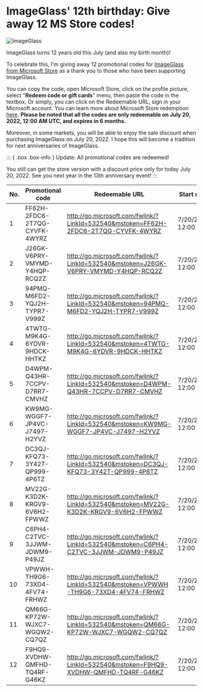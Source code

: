 # ImageGlass' 12th birthday: Give away 12 MS Store codes!
![ImageGlass](https://user-images.githubusercontent.com/3154213/178208837-4cf73046-ef51-4ac5-9493-598a0f4a36ad.png)

ImageGlass turns 12 years old this July (and also my birth month)!

To celebrate this, I'm giving away 12 promotional codes for [ImageGlass from Microsoft Store](https://www.microsoft.com/store/productId/9N33VZK3C7TH) as a thank you to those who have been supporting ImageGlass.

You can copy the code, open Microsoft Store, click on the profile picture, select "**Redeem code or gift cards**" menu, then paste the code in the textbox. Or simply, you can click on the Redeemable URL, sign in your Microsoft account. You can learn more about Microsoft Store redemption [here](https://support.microsoft.com/en-us/account-billing/redeem-a-gift-card-or-code-to-your-microsoft-account-d6b2c675-9e31-f312-7ff4-21834ad22fa8#:~:text=In%20Microsoft%20Store%2C%20select%20the,code%2C%20and%20then%20select%20Redeem). **Please be noted that all the codes are only redeemable on July 20, 2022, 12:00 AM UTC, and expires in 6 months.**

Moreover, in some markets, you will be able to enjoy the sale discount when purchasing ImageGlass on July 20, 2022.
I hope this will become a tradition for next anniversaries of ImageGlass.


::: { .box .box-info }
Update: All promotional codes are redeemed!

You still can get the store version with a discount price only for today July 20, 2022. See you next year in the 13th anniversary event!
:::


| No. | Promotional code | Redeemable URL | Start date | Expire date |
| --- | --- | --- | --- | --- |
| 1 | FF62H-2FDC6-2T7QG-CYVFK-4WYRZ | http://go.microsoft.com/fwlink/?LinkId=532540&mstoken=FF62H-2FDC6-2T7QG-CYVFK-4WYRZ	| 7/20/2022 12:00 AM | 1/20/2023 12:00 AM |
| 2 | J26GK-V6PRY-VMYMD-Y4HQP-RCQ2Z | http://go.microsoft.com/fwlink/?LinkId=532540&mstoken=J26GK-V6PRY-VMYMD-Y4HQP-RCQ2Z | 7/20/2022 12:00 AM | 1/20/2023 12:00 AM |
| 3 | 94PMQ-M6FD2-YQJ2H-TYPR7-V999Z | http://go.microsoft.com/fwlink/?LinkId=532540&mstoken=94PMQ-M6FD2-YQJ2H-TYPR7-V999Z | 7/20/2022 12:00 AM | 1/20/2023 12:00 AM |
| 4 | 4TWTG-M9K4G-6YDVR-9HDCK-HHTKZ | http://go.microsoft.com/fwlink/?LinkId=532540&mstoken=4TWTG-M9K4G-6YDVR-9HDCK-HHTKZ | 7/20/2022 12:00 AM | 1/20/2023 12:00 AM |
| 5 | D4WPM-Q43HR-7CCPV-D7RR7-CMVHZ | http://go.microsoft.com/fwlink/?LinkId=532540&mstoken=D4WPM-Q43HR-7CCPV-D7RR7-CMVHZ | 7/20/2022 12:00 AM | 1/20/2023 12:00 AM |
| 6 | KW9MG-WGGF7-JP4VC-J7497-H2YVZ | http://go.microsoft.com/fwlink/?LinkId=532540&mstoken=KW9MG-WGGF7-JP4VC-J7497-H2YVZ | 7/20/2022 12:00 AM | 1/20/2023 12:00 AM |
| 7 | DC3QJ-KFQ73-3Y42T-QP999-4P6TZ | http://go.microsoft.com/fwlink/?LinkId=532540&mstoken=DC3QJ-KFQ73-3Y42T-QP999-4P6TZ | 7/20/2022 12:00 AM | 1/20/2023 12:00 AM |
| 8 | MV22G-K3D2K-KRGV9-6V6H2-FPWWZ | http://go.microsoft.com/fwlink/?LinkId=532540&mstoken=MV22G-K3D2K-KRGV9-6V6H2-FPWWZ | 7/20/2022 12:00 AM | 1/20/2023 12:00 AM |
| 9 | C6PH4-C2TVC-3JJWM-JDWM9-P49JZ | http://go.microsoft.com/fwlink/?LinkId=532540&mstoken=C6PH4-C2TVC-3JJWM-JDWM9-P49JZ | 7/20/2022 12:00 AM | 1/20/2023 12:00 AM |
| 10 | VPWWH-TH9G6-73XD4-4FV74-FRHWZ | http://go.microsoft.com/fwlink/?LinkId=532540&mstoken=VPWWH-TH9G6-73XD4-4FV74-FRHWZ | 7/20/2022 12:00 AM | 1/20/2023 12:00 AM |
| 11 | QM66G-KP72W-WJXC7-WGQW2-CQ7QZ | http://go.microsoft.com/fwlink/?LinkId=532540&mstoken=QM66G-KP72W-WJXC7-WGQW2-CQ7QZ | 7/20/2022 12:00 AM | 1/20/2023 12:00 AM |
| 12 | F9HQ9-XVDHW-QMFHD-TQ4RF-G46KZ | http://go.microsoft.com/fwlink/?LinkId=532540&mstoken=F9HQ9-XVDHW-QMFHD-TQ4RF-G46KZ | 7/20/2022 12:00 AM | 1/20/2023 12:00 AM |
